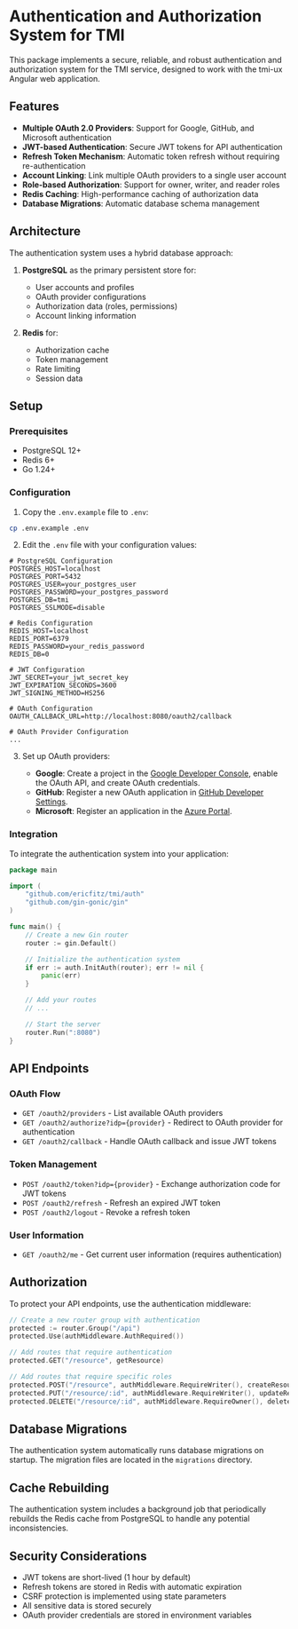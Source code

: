 # Authentication and Authorization System for TMI

This package implements a secure, reliable, and robust authentication and authorization system for the TMI service, designed to work with the tmi-ux Angular web application.

## Features

- **Multiple OAuth 2.0 Providers**: Support for Google, GitHub, and Microsoft authentication
- **JWT-based Authentication**: Secure JWT tokens for API authentication
- **Refresh Token Mechanism**: Automatic token refresh without requiring re-authentication
- **Account Linking**: Link multiple OAuth providers to a single user account
- **Role-based Authorization**: Support for owner, writer, and reader roles
- **Redis Caching**: High-performance caching of authorization data
- **Database Migrations**: Automatic database schema management

## Architecture

The authentication system uses a hybrid database approach:

1. **PostgreSQL** as the primary persistent store for:

   - User accounts and profiles
   - OAuth provider configurations
   - Authorization data (roles, permissions)
   - Account linking information

2. **Redis** for:
   - Authorization cache
   - Token management
   - Rate limiting
   - Session data

## Setup

### Prerequisites

- PostgreSQL 12+
- Redis 6+
- Go 1.24+

### Configuration

1. Copy the `.env.example` file to `.env`:

```bash
cp .env.example .env
```

2. Edit the `.env` file with your configuration values:

```
# PostgreSQL Configuration
POSTGRES_HOST=localhost
POSTGRES_PORT=5432
POSTGRES_USER=your_postgres_user
POSTGRES_PASSWORD=your_postgres_password
POSTGRES_DB=tmi
POSTGRES_SSLMODE=disable

# Redis Configuration
REDIS_HOST=localhost
REDIS_PORT=6379
REDIS_PASSWORD=your_redis_password
REDIS_DB=0

# JWT Configuration
JWT_SECRET=your_jwt_secret_key
JWT_EXPIRATION_SECONDS=3600
JWT_SIGNING_METHOD=HS256

# OAuth Configuration
OAUTH_CALLBACK_URL=http://localhost:8080/oauth2/callback

# OAuth Provider Configuration
...
```

3. Set up OAuth providers:

   - **Google**: Create a project in the [Google Developer Console](https://console.developers.google.com/), enable the OAuth API, and create OAuth credentials.
   - **GitHub**: Register a new OAuth application in [GitHub Developer Settings](https://github.com/settings/developers).
   - **Microsoft**: Register an application in the [Azure Portal](https://portal.azure.com/).

### Integration

To integrate the authentication system into your application:

```go
package main

import (
	"github.com/ericfitz/tmi/auth"
	"github.com/gin-gonic/gin"
)

func main() {
	// Create a new Gin router
	router := gin.Default()

	// Initialize the authentication system
	if err := auth.InitAuth(router); err != nil {
		panic(err)
	}

	// Add your routes
	// ...

	// Start the server
	router.Run(":8080")
}
```

## API Endpoints

### OAuth Flow

- `GET /oauth2/providers` - List available OAuth providers
- `GET /oauth2/authorize?idp={provider}` - Redirect to OAuth provider for authentication
- `GET /oauth2/callback` - Handle OAuth callback and issue JWT tokens

### Token Management

- `POST /oauth2/token?idp={provider}` - Exchange authorization code for JWT tokens
- `POST /oauth2/refresh` - Refresh an expired JWT token
- `POST /oauth2/logout` - Revoke a refresh token

### User Information

- `GET /oauth2/me` - Get current user information (requires authentication)

## Authorization

To protect your API endpoints, use the authentication middleware:

```go
// Create a new router group with authentication
protected := router.Group("/api")
protected.Use(authMiddleware.AuthRequired())

// Add routes that require authentication
protected.GET("/resource", getResource)

// Add routes that require specific roles
protected.POST("/resource", authMiddleware.RequireWriter(), createResource)
protected.PUT("/resource/:id", authMiddleware.RequireWriter(), updateResource)
protected.DELETE("/resource/:id", authMiddleware.RequireOwner(), deleteResource)
```

## Database Migrations

The authentication system automatically runs database migrations on startup. The migration files are located in the `migrations` directory.

## Cache Rebuilding

The authentication system includes a background job that periodically rebuilds the Redis cache from PostgreSQL to handle any potential inconsistencies.

## Security Considerations

- JWT tokens are short-lived (1 hour by default)
- Refresh tokens are stored in Redis with automatic expiration
- CSRF protection is implemented using state parameters
- All sensitive data is stored securely
- OAuth provider credentials are stored in environment variables
